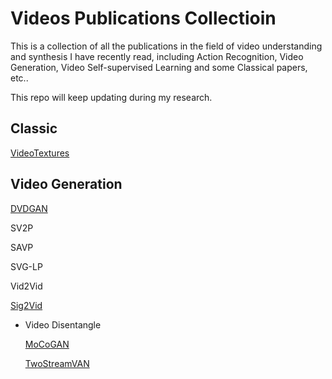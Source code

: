 # Videos Publications Collectioin

This is a collection of all the publications in the field of video understanding and synthesis I  have recently read, including Action Recognition, Video Generation, Video Self-supervised Learning and some Classical papers, etc..

This repo will keep updating during my research.

## Classic

[VideoTextures](Classic/VideoTextures.md)


## Video Generation

[DVDGAN](VideoGeneration/DVDGAN.md)

SV2P

SAVP

SVG-LP

Vid2Vid

[Sig2Vid](https://github.com/antony0621/Publications-of-Video/blob/master/VideoGeneration/Seg2Vid.md)

* Video Disentangle 

  [MoCoGAN](https://github.com/antony0621/Publications-of-Video/blob/master/VideoGeneration/MoCoGAN.md)

  [TwoStreamVAN](https://github.com/antony0621/Publications-of-Video/blob/master/VideoGeneration/TwoStreamVAN.md)

  









